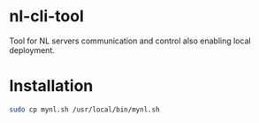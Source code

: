 # nl-cli-tool
Tool for NL servers communication and control also enabling local deployment.

# Installation

```sh
sudo cp mynl.sh /usr/local/bin/mynl.sh
```